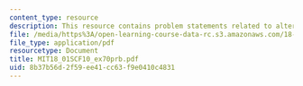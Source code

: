 ```yaml
---
content_type: resource
description: This resource contains problem statements related to alternate solutions.
file: /media/https%3A/open-learning-course-data-rc.s3.amazonaws.com/18-01sc-single-variable-calculus-fall-2010/8b37b56d2f59ee41cc63f9e0410c4831_MIT18_01SCF10_ex70prb.pdf
file_type: application/pdf
resourcetype: Document
title: MIT18_01SCF10_ex70prb.pdf
uid: 8b37b56d-2f59-ee41-cc63-f9e0410c4831
---
```

